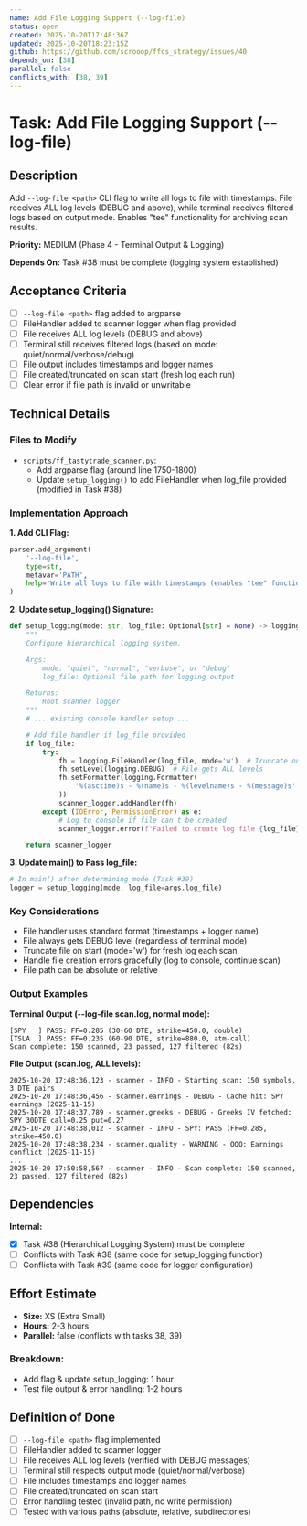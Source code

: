 ```yaml
---
name: Add File Logging Support (--log-file)
status: open
created: 2025-10-20T17:48:36Z
updated: 2025-10-20T18:23:15Z
github: https://github.com/scrooop/ffcs_strategy/issues/40
depends_on: [38]
parallel: false
conflicts_with: [38, 39]
---
```


# Task: Add File Logging Support (--log-file)

## Description

Add `--log-file <path>` CLI flag to write all logs to file with timestamps. File receives ALL log levels (DEBUG and above), while terminal receives filtered logs based on output mode. Enables "tee" functionality for archiving scan results.

**Priority:** MEDIUM (Phase 4 - Terminal Output & Logging)

**Depends On:** Task #38 must be complete (logging system established)

## Acceptance Criteria

- [ ] `--log-file <path>` flag added to argparse
- [ ] FileHandler added to scanner logger when flag provided
- [ ] File receives ALL log levels (DEBUG and above)
- [ ] Terminal still receives filtered logs (based on mode: quiet/normal/verbose/debug)
- [ ] File output includes timestamps and logger names
- [ ] File created/truncated on scan start (fresh log each run)
- [ ] Clear error if file path is invalid or unwritable

## Technical Details

### Files to Modify
- `scripts/ff_tastytrade_scanner.py`:
  - Add argparse flag (around line 1750-1800)
  - Update `setup_logging()` to add FileHandler when log_file provided (modified in Task #38)

### Implementation Approach

**1. Add CLI Flag:**
```python
parser.add_argument(
    '--log-file',
    type=str,
    metavar='PATH',
    help='Write all logs to file with timestamps (enables "tee" functionality)'
)
```

**2. Update setup_logging() Signature:**
```python
def setup_logging(mode: str, log_file: Optional[str] = None) -> logging.Logger:
    """
    Configure hierarchical logging system.

    Args:
        mode: "quiet", "normal", "verbose", or "debug"
        log_file: Optional file path for logging output

    Returns:
        Root scanner logger
    """
    # ... existing console handler setup ...

    # Add file handler if log_file provided
    if log_file:
        try:
            fh = logging.FileHandler(log_file, mode='w')  # Truncate on start
            fh.setLevel(logging.DEBUG)  # File gets ALL levels
            fh.setFormatter(logging.Formatter(
                '%(asctime)s - %(name)s - %(levelname)s - %(message)s'
            ))
            scanner_logger.addHandler(fh)
        except (IOError, PermissionError) as e:
            # Log to console if file can't be created
            scanner_logger.error(f"Failed to create log file {log_file}: {e}")

    return scanner_logger
```

**3. Update main() to Pass log_file:**
```python
# In main() after determining mode (Task #39)
logger = setup_logging(mode, log_file=args.log_file)
```

### Key Considerations
- File handler uses standard format (timestamps + logger name)
- File always gets DEBUG level (regardless of terminal mode)
- Truncate file on start (mode='w') for fresh log each scan
- Handle file creation errors gracefully (log to console, continue scan)
- File path can be absolute or relative

### Output Examples

**Terminal Output (--log-file scan.log, normal mode):**
```
[SPY   ] PASS: FF=0.285 (30-60 DTE, strike=450.0, double)
[TSLA  ] PASS: FF=0.235 (60-90 DTE, strike=880.0, atm-call)
Scan complete: 150 scanned, 23 passed, 127 filtered (82s)
```

**File Output (scan.log, ALL levels):**
```
2025-10-20 17:48:36,123 - scanner - INFO - Starting scan: 150 symbols, 3 DTE pairs
2025-10-20 17:48:36,456 - scanner.earnings - DEBUG - Cache hit: SPY earnings (2025-11-15)
2025-10-20 17:48:37,789 - scanner.greeks - DEBUG - Greeks IV fetched: SPY 30DTE call=0.25 put=0.27
2025-10-20 17:48:38,012 - scanner - INFO - SPY: PASS (FF=0.285, strike=450.0)
2025-10-20 17:48:38,234 - scanner.quality - WARNING - QQQ: Earnings conflict (2025-11-15)
...
2025-10-20 17:50:58,567 - scanner - INFO - Scan complete: 150 scanned, 23 passed, 127 filtered (82s)
```

## Dependencies

**Internal:**
- [x] Task #38 (Hierarchical Logging System) must be complete
- [ ] Conflicts with Task #38 (same code for setup_logging function)
- [ ] Conflicts with Task #39 (same code for logger configuration)

## Effort Estimate

- **Size:** XS (Extra Small)
- **Hours:** 2-3 hours
- **Parallel:** false (conflicts with tasks 38, 39)

### Breakdown:
- Add flag & update setup_logging: 1 hour
- Test file output & error handling: 1-2 hours

## Definition of Done

- [ ] `--log-file <path>` flag implemented
- [ ] FileHandler added to scanner logger
- [ ] File receives ALL log levels (verified with DEBUG messages)
- [ ] Terminal still respects output mode (quiet/normal/verbose)
- [ ] File includes timestamps and logger names
- [ ] File created/truncated on scan start
- [ ] Error handling tested (invalid path, no write permission)
- [ ] Tested with various paths (absolute, relative, subdirectories)
